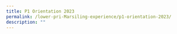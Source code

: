 ```yaml
---
title: P1 Orientation 2023
permalink: /lower-pri-Marsiling-experience/p1-orientation-2023/
description: ""
---
```



